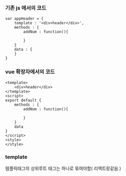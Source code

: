 ### 기존 js 에서의 코드
```
var appHeader = {
	template : '<div>header</div>',
	methods : {
		addNum : function(){
		
		}
	}
	data : {
	}
}
```

### vue 확장자에서의 코드
```
<template>
	<div>header</div>
</template>
<script>
export default {
	methods : {
		addNum : function(){
		
		}
	}
	data 
}
</script>
<style>
</style>

```

### template
템플릭태그의 상위루트 태그는 하나로 묶여야함( 리액트랑같음.)